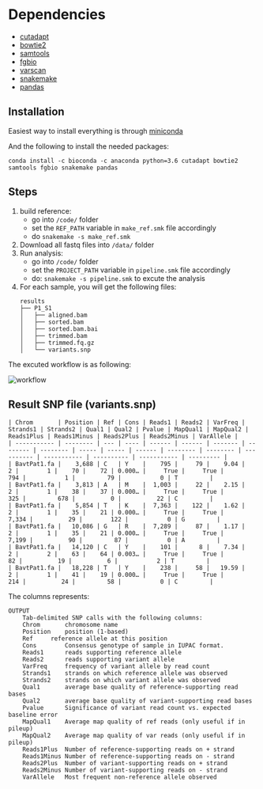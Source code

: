 # Dependencies #

* [cutadapt](https://cutadapt.readthedocs.io/en/stable/)
* [bowtie2](http://bowtie-bio.sourceforge.net/bowtie2/index.shtml)
* [samtools](http://www.htslib.org/)
* [fgbio](https://github.com/fulcrumgenomics/fgbio)
* [varscan](http://dkoboldt.github.io/varscan/)
* [snakemake](https://snakemake.readthedocs.io/en/stable/)
* [pandas](https://pandas.pydata.org/)

## Installation ##

Easiest way to install everything is through [miniconda](https://docs.conda.io/en/latest/miniconda.html)

And the following to install the needed packages:
```
conda install -c bioconda -c anaconda python=3.6 cutadapt bowtie2 samtools fgbio snakemake pandas
```

## Steps ##

1. build reference:
    - go into  ```/code/``` folder
    - set the ```REF_PATH``` variable in ```make_ref.smk``` file accordingly
    - do ```snakemake -s make_ref.smk```
2. Download all fastq files into ```/data/``` folder
3. Run analysis:
    - go into ```/code/``` folder
    - set the ```PROJECT_PATH``` variable in ```pipeline.smk``` file accordingly
    - do: ```snakemake -s pipeline.smk``` to excute the analysis
4. For each sample, you will get the following files:
    ```
    results
    ├── P1_S1
    │   ├── aligned.bam
    │   ├── sorted.bam
    │   ├── sorted.bam.bai
    │   ├── trimmed.bam
    │   ├── trimmed.fq.gz
    │   └── variants.snp
    ```

The excuted workflow is as following: 

![workflow](https://github.com/wckdouglas/SARS_CoV2_mutation/blob/main/codes/pipeline.png?raw=true)

## Result SNP file (variants.snp) ##

```
| Chrom       | Position | Ref | Cons | Reads1 | Reads2 | VarFreq | Strands1 | Strands2 | Qual1 | Qual2 | Pvalue | MapQual1 | MapQual2 | Reads1Plus | Reads1Minus | Reads2Plus | Reads2Minus | VarAllele |
| ----------- | -------- | --- | ---- | ------ | ------ | ------- | -------- | -------- | ----- | ----- | ------ | -------- | -------- | ---------- | ----------- | ---------- | ----------- | --------- |
| BavtPat1.fa |    3,688 | C   | Y    |    795 |     79 |    9.04 |        2 |        1 |    70 |    72 | 0.000… |     True |     True |        794 |           1 |         79 |           0 | T         |
| BavtPat1.fa |    3,813 | A   | M    |  1,003 |     22 |    2.15 |        2 |        1 |    38 |    37 | 0.000… |     True |     True |        325 |         678 |          0 |          22 | C         |
| BavtPat1.fa |    5,854 | T   | K    |  7,363 |    122 |    1.62 |        2 |        1 |    35 |    21 | 0.000… |     True |     True |      7,334 |          29 |        122 |           0 | G         |
| BavtPat1.fa |   10,086 | G   | R    |  7,289 |     87 |    1.17 |        2 |        1 |    35 |    21 | 0.000… |     True |     True |      7,199 |          90 |         87 |           0 | A         |
| BavtPat1.fa |   14,120 | C   | Y    |    101 |      8 |    7.34 |        2 |        2 |    63 |    64 | 0.003… |     True |     True |         82 |          19 |          6 |           2 | T         |
| BavtPat1.fa |   18,228 | T   | Y    |    238 |     58 |   19.59 |        2 |        1 |    41 |    19 | 0.000… |     True |     True |        214 |          24 |         58 |           0 | C         |
```


The columns represents:
```
OUTPUT
	Tab-delimited SNP calls with the following columns:
	Chrom		chromosome name
	Position	position (1-based)
	Ref		reference allele at this position
	Cons		Consensus genotype of sample in IUPAC format.
	Reads1		reads supporting reference allele
	Reads2		reads supporting variant allele
	VarFreq		frequency of variant allele by read count
	Strands1	strands on which reference allele was observed
	Strands2	strands on which variant allele was observed
	Qual1		average base quality of reference-supporting read bases
	Qual2		average base quality of variant-supporting read bases
	Pvalue		Significance of variant read count vs. expected baseline error
	MapQual1	Average map quality of ref reads (only useful if in pileup)
	MapQual2	Average map quality of var reads (only useful if in pileup)
	Reads1Plus	Number of reference-supporting reads on + strand
	Reads1Minus	Number of reference-supporting reads on - strand
	Reads2Plus	Number of variant-supporting reads on + strand
	Reads2Minus	Number of variant-supporting reads on - strand
	VarAllele	Most frequent non-reference allele observed 
```




